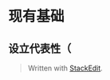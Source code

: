 
# 现有基础
## 设立代表性（


> Written with [StackEdit](https://stackedit.io/).
<!--stackedit_data:
eyJoaXN0b3J5IjpbMjQyMTU0NDEzXX0=
-->